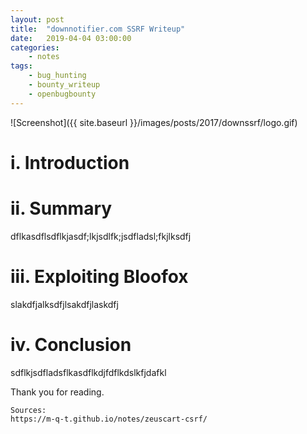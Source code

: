 ```yaml
---
layout: post
title:	"downnotifier.com SSRF Writeup"
date:	2019-04-04 03:00:00
categories:
    - notes
tags:
    - bug_hunting
    - bounty_writeup
    - openbugbounty
---
```

<head>
	<title> downnofier.com SSRF</title>
</head>
![Screenshot]({{ site.baseurl }}/images/posts/2017/downssrf/logo.gif)


# i. Introduction

# ii. Summary

dflkasdflsdflkjasdf;lkjsdlfk;jsdfladsl;fkjlksdfj

# iii. Exploiting Bloofox

slakdfjalksdfjlsakdfjlaskdfj

# iv. Conclusion

sdflkjsdfladsflkasdflkdjfdflkdslkfjdafkl

Thank you for reading.

~~~
Sources:
https://m-q-t.github.io/notes/zeuscart-csrf/
~~~
